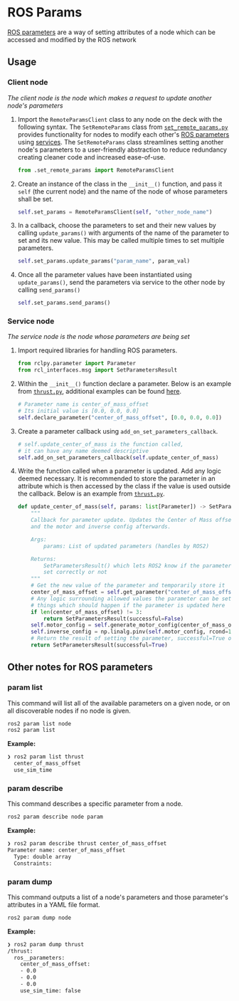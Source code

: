 # ROS Params
[ROS parameters](https://docs.ros.org/en/humble/Concepts/Basic/About-Parameters.html) are a way of setting attributes of a node which can be accessed and modified by the ROS network

## Usage
### Client node
*The client node is the node which makes a request to update another node's parameters*
1. Import the `RemoteParamsClient` class to any node on the deck with the following syntax. The `SetRemoteParams` class from [`set_remote_params.py`](https://github.com/CabrilloRoboticsClub/cabrillo_rov_2023/blob/main/src/seahawk/seahawk_deck/set_remote_params.py) provides functionality for nodes to modify each other's [ROS parameters](https://docs.ros.org/en/humble/Concepts/Basic/About-Parameters.html) using [services](https://docs.ros.org/en/humble/Tutorials/Beginner-CLI-Tools/Understanding-ROS2-Services/Understanding-ROS2-Services.html). The `SetRemoteParams` class streamlines setting another node's parameters to a user-friendly abstraction to reduce redundancy creating cleaner code and increased ease-of-use.
	```py
	from .set_remote_params import RemoteParamsClient
	```
2. Create an instance of the class in the `__init__()` function, and pass it `self` (the current node) and the name of the node of whose parameters shall be set.
	```py
	self.set_params = RemoteParamsClient(self, "other_node_name")
	```
3. In a callback, choose the parameters to set and their new values by calling `update_params()` with arguments of the name of the parameter to set and its new value. This may be called multiple times to set multiple parameters.
	```py
	self.set_params.update_params("param_name", param_val)
	```
4. Once all the parameter values have been instantiated using `update_params()`, send the parameters via service to the other node by calling `send_params()`
	```py
	self.set_params.send_params()
	```

### Service node
*The service node is the node whose parameters are being set*
1. Import required libraries for handling ROS parameters.
    ```py
    from rclpy.parameter import Parameter
    from rcl_interfaces.msg import SetParametersResult
    ```
2. Within the `__init__()` function declare a parameter. Below is an example from [`thrust.py`](https://github.com/CabrilloRoboticsClub/cabrillo_rov_2023/blob/main/src/seahawk/seahawk_deck/thrust.py), additional examples can be found [here](https://roboticsbackend.com/rclpy-params-tutorial-get-set-ros2-params-with-python/#Setup_code_and_declare_ROS2_params_with_rclpy).
    ```py
    # Parameter name is center_of_mass_offset
    # Its initial value is [0.0, 0.0, 0.0]
    self.declare_parameter("center_of_mass_offset", [0.0, 0.0, 0.0])
    ```
3. Create a parameter callback using `add_on_set_parameters_callback`.
    ```py
    # self.update_center_of_mass is the function called,
    # it can have any name deemed descriptive
    self.add_on_set_parameters_callback(self.update_center_of_mass)
    ```
4. Write the function called when a parameter is updated. Add any logic deemed necessary. It is recommended to store the parameter in an attribute which is then accessed by the class if the value is used outside the callback. Below is an example from [`thrust.py`](https://github.com/CabrilloRoboticsClub/cabrillo_rov_2023/blob/main/src/seahawk/seahawk_deck/thrust.py).
    ```py
    def update_center_of_mass(self, params: list[Parameter]) -> SetParametersResult:
        """
        Callback for parameter update. Updates the Center of Mass offset 
        and the motor and inverse config afterwards.

        Args:
            params: List of updated parameters (handles by ROS2)

        Returns:
            SetParametersResult() which lets ROS2 know if the parameters were 
            set correctly or not
        """
        # Get the new value of the parameter and temporarily store it
        center_of_mass_offset = self.get_parameter("center_of_mass_offset").value
        # Any logic surrounding allowed values the parameter can be set to, or
        # things which should happen if the parameter is updated here
        if len(center_of_mass_offset) != 3:
            return SetParametersResult(successful=False)
        self.motor_config = self.generate_motor_config(center_of_mass_offset)
        self.inverse_config = np.linalg.pinv(self.motor_config, rcond=1e-15, hermitian=False)
        # Return the result of setting the parameter, successful=True or False
        return SetParametersResult(successful=True)
    ```

## Other notes for ROS parameters
### param list
This command will list all of the available parameters on a given node, or on all discoverable nodes if no node is given.
```sh
ros2 param list node
ros2 param list
``` 
**Example:**
```sh
❯ ros2 param list thrust
  center_of_mass_offset
  use_sim_time
```

### param describe
This command describes a specific parameter from a node.
```sh 
ros2 param describe node param
```
**Example:** 
```sh 
❯ ros2 param describe thrust center_of_mass_offset
Parameter name: center_of_mass_offset
  Type: double array
  Constraints:
```

### param dump
This command outputs a list of a node's parameters and those parameter's attributes in a YAML file format. 
```sh
ros2 param dump node
```
**Example:**

```sh
❯ ros2 param dump thrust
/thrust:
  ros__parameters:
    center_of_mass_offset:
    - 0.0
    - 0.0
    - 0.0
    use_sim_time: false
```